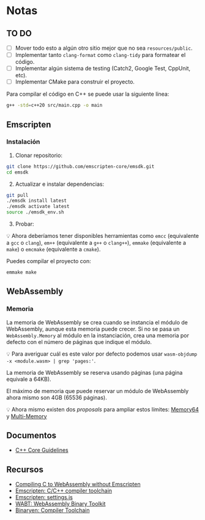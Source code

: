# Notas

## TO DO

- [ ] Mover todo esto a algún otro sitio mejor que no sea `resources/public`.
- [ ] Implementar tanto `clang-format` como `clang-tidy` para formatear el código.
- [ ] Implementar algún sistema de testing (Catch2, Google Test, CppUnit, etc).
- [ ] Implementar CMake para construir el proyecto.

Para compilar el código en C++ se puede usar la siguiente línea:

```sh
g++ -std=c++20 src/main.cpp -o main
```

## Emscripten

### Instalación

1. Clonar repositorio:

```sh
git clone https://github.com/emscripten-core/emsdk.git
cd emsdk
```

2. Actualizar e instalar dependencias:

```sh
git pull
./emsdk install latest
./emsdk activate latest
source ./emsdk_env.sh
```

3. Probar:

:bulb: Ahora deberíamos tener disponibles herramientas como `emcc` (equivalente a
`gcc` o `clang`), `em++` (equivalente a `g++` o `clang++`), `emmake`
(equivalente a `make`) o `emcmake` (equivalente a `cmake`).

Puedes compilar el proyecto con:

```sh
emmake make
```

## WebAssembly

### Memoria

La memoria de WebAssembly se crea cuando se instancia el módulo de WebAssembly, aunque esta memoria puede crecer. Si no se pasa un `WebAssembly.Memory` al módulo en la instanciación, crea una memoria por defecto con el número de páginas que indique el módulo.

:bulb: Para averiguar cuál es este valor por defecto podemos usar `wasm-objdump -x <module.wasm> | grep 'pages:'`.

La memoria de WebAssembly se reserva usando páginas (una página equivale a 64KB).

El máximo de memoria que puede reservar un módulo de WebAssembly ahora mismo son 4GB (65536 páginas).

:bulb: Ahora mismo existen dos _proposals_ para ampliar estos límites: [Memory64](https://github.com/WebAssembly/memory64) y [Multi-Memory](https://github.com/WebAssembly/multi-memory/blob/master/proposals/multi-memory/Overview.md)

## Documentos

- [C++ Core Guidelines](https://isocpp.github.io/CppCoreGuidelines/CppCoreGuidelines#S-introduction)

## Recursos

- [Compiling C to WebAssembly without Emscripten](https://surma.dev/things/c-to-webassembly/)
- [Emscripten: C/C++ compiler toolchain](https://emscripten.org/)
- [Emscripten: settings.js](https://github.com/emscripten-core/emscripten/blob/main/src/settings.js)
- [WABT: WebAssembly Binary Toolkit](https://github.com/WebAssembly/wabt)
- [Binaryen: Compiler Toolchain](https://github.com/WebAssembly/binaryen)
